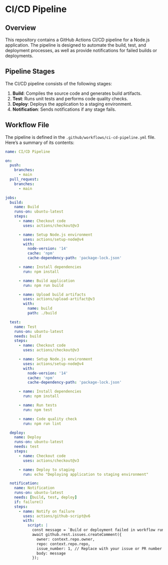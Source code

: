 # CI/CD Pipeline

## Overview

This repository contains a GitHub Actions CI/CD pipeline for a Node.js application. The pipeline is designed to automate the build, test, and deployment processes, as well as provide notifications for failed builds or deployments.

## Pipeline Stages

The CI/CD pipeline consists of the following stages:

1. **Build**: Compiles the source code and generates build artifacts.
2. **Test**: Runs unit tests and performs code quality checks.
3. **Deploy**: Deploys the application to a staging environment.
4. **Notification**: Sends notifications if any stage fails.

## Workflow File

The pipeline is defined in the `.github/workflows/ci-cd-pipeline.yml` file. Here’s a summary of its contents:

```yaml
name: CI/CD Pipeline

on:
  push:
    branches:
      - main
  pull_request:
    branches:
      - main

jobs:
  build:
    name: Build
    runs-on: ubuntu-latest
    steps:
      - name: Checkout code
        uses: actions/checkout@v3

      - name: Setup Node.js environment
        uses: actions/setup-node@v4
        with:
          node-version: '14'
          cache: 'npm'
          cache-dependency-path: 'package-lock.json'

      - name: Install dependencies
        run: npm install

      - name: Build application
        run: npm run build

      - name: Upload build artifacts
        uses: actions/upload-artifact@v3
        with:
          name: build
          path: ./build

  test:
    name: Test
    runs-on: ubuntu-latest
    needs: build
    steps:
      - name: Checkout code
        uses: actions/checkout@v3

      - name: Setup Node.js environment
        uses: actions/setup-node@v4
        with:
          node-version: '14'
          cache: 'npm'
          cache-dependency-path: 'package-lock.json'

      - name: Install dependencies
        run: npm install

      - name: Run tests
        run: npm test

      - name: Code quality check
        run: npm run lint

  deploy:
    name: Deploy
    runs-on: ubuntu-latest
    needs: test
    steps:
      - name: Checkout code
        uses: actions/checkout@v3

      - name: Deploy to staging
        run: echo "Deploying application to staging environment"

  notification:
    name: Notification
    runs-on: ubuntu-latest
    needs: [build, test, deploy]
    if: failure()
    steps:
      - name: Notify on failure
        uses: actions/github-script@v6
        with:
          script: |
            const message = `Build or deployment failed in workflow run [#${process.env.GITHUB_RUN_NUMBER}](https://github.com/${process.env.GITHUB_REPOSITORY}/actions/runs/${process.env.GITHUB_RUN_ID})`;
            await github.rest.issues.createComment({
              owner: context.repo.owner,
              repo: context.repo.repo,
              issue_number: 1, // Replace with your issue or PR number
              body: message
            });
